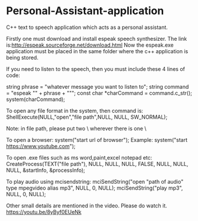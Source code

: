 # Personal-Assistant-application
C++ text to speech application which acts as a personal assistant. 

Firstly one must download and install espeak speech synthesizer. The link is:http://espeak.sourceforge.net/download.html
Now the espeak.exe application must be placed in the same folder where the c++ application is being stored.

If you need to listen to the speech, then you must include these 4 lines of code:

string phrase = "whatever message you want to listen to";
string command = "espeak \"" + phrase + "\"";
const char *charCommand = command.c_str();
system(charCommand);

To open any file format in the system, then command is:
ShellExecute(NULL,"open","file path",NULL, NULL, SW_NORMAL);

Note: in file path, please put two \\ wherever there is one \

To open a browser:
system("start url of browser");
Example:
system("start https://www.youtube.com");

To open .exe files such as ms word,paint,excel notepad etc:
CreateProcess(TEXT("file path"), NULL, NULL, NULL, FALSE, NULL, NULL, NULL, &startInfo, &processInfo);

To play audio using mcisendstring:
mciSendString("open \"path of audio\" type mpegvideo alias mp3", NULL, 0, NULL);
mciSendString("play mp3", NULL, 0, NULL);

Other small details are mentioned in the video. Please do watch it.
https://youtu.be/8yByf0EUeNk
